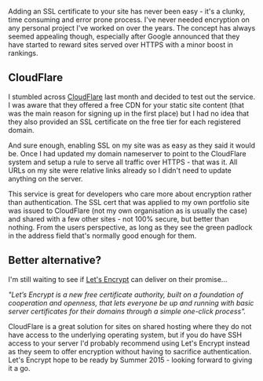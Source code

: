 Adding an SSL certificate to your site has never been easy - it's a clunky, time consuming and error prone process. I've never needed encryption on any personal project I've worked on over the years. The concept has always seemed appealing though, especially after Google announced that they have started to reward sites served over HTTPS with a minor boost in rankings.

## CloudFlare

I stumbled across [CloudFlare](http://www.cloudflare.com) last month and decided to test out the service. I was aware that they offered a free CDN for your static site content (that was the main reason for signing up in the first place) but I had no idea that they also provided an SSL certificate on the free tier for each registered domain.

And sure enough, enabling SSL on my site was as easy as they said it would be. Once I had updated my domain nameserver to point to the CloudFlare system and setup a rule to serve all traffic over HTTPS - that was it. All URLs on my site were relative links already so I didn't need to update anything on the server.

This service is great for developers who care more about encryption rather than authentication. The SSL cert that was applied to my own portfolio site was issued to CloudFlare (not my own organisation as is usually the case) and shared with a few other sites - not 100% secure, but better than nothing. From the users perspective, as long as they see the green padlock in the address field that's normally good enough for them.

## Better alternative?

I'm still waiting to see if [Let's Encrypt](https://letsencrypt.org) can deliver on their promise...

_"Let’s Encrypt is a new free certificate authority, built on a foundation of cooperation and openness, that lets everyone be up and running with basic server certificates for their domains through a simple one-click process"._

CloudFlare is a great solution for sites on shared hosting where they do not have access to the underlying operating system, but if you do have SSH access to your server I'd probably recommend using Let's Encrypt instead as they seem to offer encryption without having to sacrifice authentication. Let's Encrypt hope to be ready by Summer 2015 - looking forward to giving it a go.
